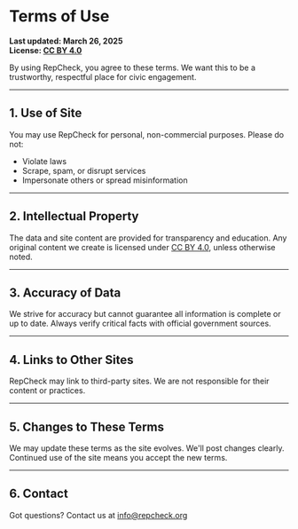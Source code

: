 # Terms of Use

**Last updated: March 26, 2025**  
**License: [CC BY 4.0](https://creativecommons.org/licenses/by/4.0/)**

By using RepCheck, you agree to these terms. We want this to be a trustworthy, respectful place for civic engagement.

---

## 1. Use of Site

You may use RepCheck for personal, non-commercial purposes. Please do not:

- Violate laws
- Scrape, spam, or disrupt services
- Impersonate others or spread misinformation

---

## 2. Intellectual Property

The data and site content are provided for transparency and education. Any original content we create is licensed under [CC BY 4.0](https://creativecommons.org/licenses/by/4.0/), unless otherwise noted.

---

## 3. Accuracy of Data

We strive for accuracy but cannot guarantee all information is complete or up to date. Always verify critical facts with official government sources.

---

## 4. Links to Other Sites

RepCheck may link to third-party sites. We are not responsible for their content or practices.

---

## 5. Changes to These Terms

We may update these terms as the site evolves. We'll post changes clearly. Continued use of the site means you accept the new terms.

---

## 6. Contact

Got questions? Contact us at [info@repcheck.org](mailto:info@repcheck.org)
